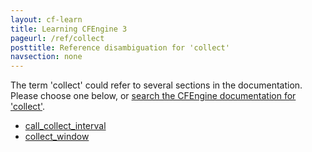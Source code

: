 ```yaml
---
layout: cf-learn
title: Learning CFEngine 3
pageurl: /ref/collect
posttitle: Reference disambiguation for 'collect'
navsection: none
---
```


The term 'collect' could refer to several sections in the documentation. Please choose one below, or
[search the CFEngine documentation for 'collect'](http://cfengine.com/docs/3.5/search.html?q=collect).

- [call_collect_interval](http://cfengine.com/docs/3.5/reference-components-cfserver.html#call_collect_interval)
- [collect_window](http://cfengine.com/docs/3.5/reference-components-cfserver.html#collect_window)
